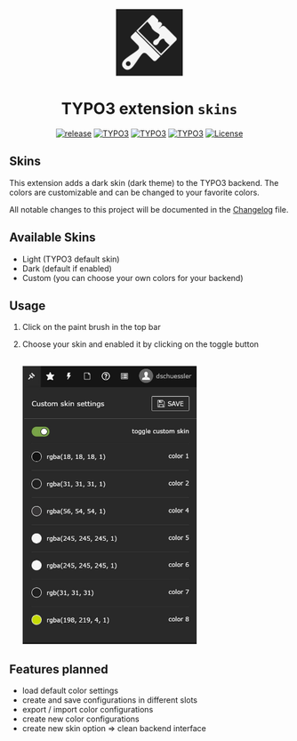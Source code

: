 <div align="center" >
    <img src="Resources/Public/Icon/Extension.svg" width="120px" height="120px" alt="Skins" title="TYPO3 extension skins" style="margin: 0 auto;">

# TYPO3 extension `skins`

[![release](https://img.shields.io/github/v/release/Dominik-Sch/skins?sort=semver)](https://github.com/Dominik-Sch/skins/releases/latest)
[![TYPO3](https://img.shields.io/badge/TYPO3-v12-ff8700)](https://typo3.org/)
[![TYPO3](https://img.shields.io/badge/TYPO3-v11-ff8700)](https://typo3.org/)
[![TYPO3](https://img.shields.io/badge/TYPO3-v10-ff8700)](https://typo3.org/)
[![License](https://img.shields.io/github/license/Dominik-Sch/skins)](LICENSE)
</div>
 
## Skins
This extension adds a dark skin (dark theme) to the TYPO3 backend. The colors are customizable and can be changed to your favorite colors.

All notable changes to this project will be documented in the [Changelog](CHANGELOG.md) file.

## Available Skins
- Light (TYPO3 default skin)
- Dark (default if enabled)
- Custom (you can choose your own colors for your backend)

## Usage
1. Click on the paint brush in the top bar
2. Choose your skin and enabled it by clicking on the toggle button

    <br><img src="Documentation/Resources/skins-be-dropdown.jpg" height="500px">

## Features planned 
- load default color settings
- create and save configurations in different slots
- export / import color configurations
- create new color configurations
- create new skin option => clean backend interface
